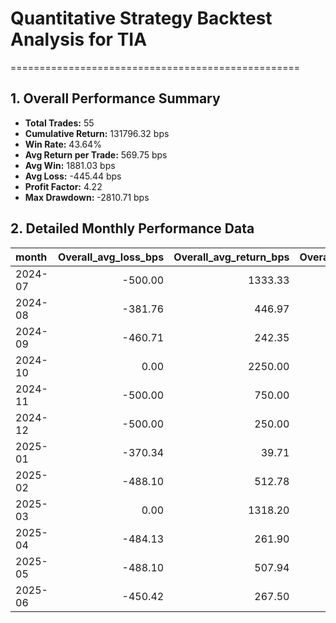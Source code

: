# Quantitative Strategy Backtest Analysis for TIA
==================================================

## 1. Overall Performance Summary

- **Total Trades:** 55
- **Cumulative Return:** 131796.32 bps
- **Win Rate:** 43.64%
- **Avg Return per Trade:** 569.75 bps
- **Avg Win:** 1881.03 bps
- **Avg Loss:** -445.44 bps
- **Profit Factor:** 4.22
- **Max Drawdown:** -2810.71 bps

## 2. Detailed Monthly Performance Data

| month   |   Overall_avg_loss_bps |   Overall_avg_return_bps |   Overall_avg_win_bps |   Overall_cumulative_return_bps |   Overall_max_drawdown_bps |   Overall_median_return_bps |   Overall_std_return_bps |   Overall_total_trades |   Overall_win_rate |   long_avg_loss_bps |   long_avg_return_bps |   long_avg_win_bps |   long_cumulative_return_bps |   long_max_drawdown_bps |   long_median_return_bps |   long_std_return_bps |   long_total_trades |   long_win_rate |   short_avg_loss_bps |   short_avg_return_bps |   short_avg_win_bps |   short_cumulative_return_bps |   short_max_drawdown_bps |   short_median_return_bps |   short_std_return_bps |   short_total_trades |   short_win_rate |
|:--------|-----------------------:|-------------------------:|----------------------:|--------------------------------:|---------------------------:|----------------------------:|-------------------------:|-----------------------:|-------------------:|--------------------:|----------------------:|-------------------:|-----------------------------:|------------------------:|-------------------------:|----------------------:|--------------------:|----------------:|---------------------:|-----------------------:|--------------------:|------------------------------:|-------------------------:|--------------------------:|-----------------------:|---------------------:|-----------------:|
| 2024-07 |                -500.00 |                  1333.33 |               2250.00 |                        10306.25 |                    -975.00 |                     2000.00 |                  1312.33 |                   6.00 |               0.67 |             -500.00 |                750.00 |            2000.00 |                      2996.00 |                 -975.00 |                   750.00 |               1250.00 |                4.00 |            0.50 |                 0.00 |                2500.00 |             2500.00 |                       5625.00 |                     0.00 |                   2500.00 |                   0.00 |                 2.00 |             1.00 |
| 2024-08 |                -381.76 |                   446.97 |               1551.94 |                         3028.58 |                    -880.00 |                      -74.67 |                  1170.16 |                   7.00 |               0.43 |             -287.33 |                475.11 |            2000.00 |                      1314.88 |                 -570.93 |                   -74.67 |               1092.15 |                3.00 |            0.33 |              -476.19 |                 425.86 |             1327.92 |                       1514.55 |                  -476.19 |                   -160.18 |                1224.99 |                 4.00 |             0.50 |
| 2024-09 |                -460.71 |                   242.35 |               2000.00 |                         1374.22 |                   -1404.76 |                     -439.00 |                  1112.22 |                   7.00 |               0.29 |             -500.00 |                750.00 |            2000.00 |                      2996.00 |                 -975.00 |                   750.00 |               1250.00 |                4.00 |            0.50 |              -434.51 |                -434.51 |                0.00 |                      -1247.91 |                  -846.05 |                   -439.00 |                  36.00 |                 3.00 |             0.00 |
| 2024-10 |                   0.00 |                  2250.00 |               2250.00 |                         5000.00 |                       0.00 |                     2250.00 |                   250.00 |                   2.00 |               1.00 |                0.00 |               2000.00 |            2000.00 |                      2000.00 |                    0.00 |                  2000.00 |                  0.00 |                1.00 |            1.00 |                 0.00 |                2500.00 |             2500.00 |                       2500.00 |                     0.00 |                   2500.00 |                   0.00 |                 1.00 |             1.00 |
| 2024-11 |                -500.00 |                   750.00 |               2000.00 |                         1400.00 |                       0.00 |                      750.00 |                  1250.00 |                   2.00 |               0.50 |             -500.00 |                750.00 |            2000.00 |                      1400.00 |                    0.00 |                   750.00 |               1250.00 |                2.00 |            0.50 |               nan    |                 nan    |              nan    |                        nan    |                   nan    |                    nan    |                 nan    |               nan    |           nan    |
| 2024-12 |                -500.00 |                   250.00 |               2500.00 |                          717.19 |                    -975.00 |                     -500.00 |                  1299.04 |                   4.00 |               0.25 |             -500.00 |               -500.00 |               0.00 |                     -1426.25 |                 -975.00 |                  -500.00 |                  0.00 |                3.00 |            0.00 |                 0.00 |                2500.00 |             2500.00 |                       2500.00 |                     0.00 |                   2500.00 |                   0.00 |                 1.00 |             1.00 |
| 2025-01 |                -370.34 |                    39.71 |               2500.00 |                          -42.53 |                   -1614.76 |                     -476.19 |                  1017.43 |                   7.00 |               0.14 |             -403.51 |               -403.51 |               0.00 |                     -1524.02 |                -1077.92 |                  -500.00 |                167.13 |                4.00 |            0.00 |              -303.99 |                 630.67 |             2500.00 |                       1747.87 |                  -131.79 |                   -131.79 |                1329.27 |                 3.00 |             0.33 |
| 2025-02 |                -488.10 |                   512.78 |               1513.66 |                         1905.91 |                    -952.38 |                       25.57 |                  1219.94 |                   4.00 |               0.50 |             -500.00 |                 13.66 |             527.33 |                         0.96 |                    0.00 |                    13.66 |                513.66 |                2.00 |            0.50 |              -476.19 |                1011.90 |             2500.00 |                       1904.76 |                  -476.19 |                   1011.90 |                1488.10 |                 2.00 |             0.50 |
| 2025-03 |                   0.00 |                  1318.20 |               1318.20 |                         6053.11 |                       0.00 |                     1359.62 |                  1183.25 |                   4.00 |               1.00 |                0.00 |                 53.57 |              53.57 |                        53.57 |                    0.00 |                    53.57 |                  0.00 |                1.00 |            1.00 |                 0.00 |                1739.75 |             1739.75 |                       5967.58 |                     0.00 |                   2500.00 |                1075.16 |                 3.00 |             1.00 |
| 2025-04 |                -484.13 |                   261.90 |               2500.00 |                          770.98 |                   -1383.22 |                     -476.19 |                  1292.20 |                   4.00 |               0.25 |             -500.00 |               -500.00 |               0.00 |                      -500.00 |                    0.00 |                  -500.00 |                  0.00 |                1.00 |            0.00 |              -476.19 |                 515.87 |             2500.00 |                       1337.87 |                  -929.71 |                   -476.19 |                1402.99 |                 3.00 |             0.33 |
| 2025-05 |                -488.10 |                   507.94 |               2500.00 |                         1309.52 |                    -476.19 |                     -476.19 |                  1408.64 |                   3.00 |               0.33 |             -500.00 |               -500.00 |               0.00 |                      -500.00 |                    0.00 |                  -500.00 |                  0.00 |                1.00 |            0.00 |              -476.19 |                1011.90 |             2500.00 |                       1904.76 |                     0.00 |                   1011.90 |                1488.10 |                 2.00 |             0.50 |
| 2025-06 |                -450.42 |                   267.50 |               1344.39 |                         1090.97 |                   -1291.61 |                     -388.34 |                  1143.94 |                   5.00 |               0.40 |             -481.45 |               -481.45 |               0.00 |                      -939.76 |                 -500.00 |                  -481.45 |                 18.55 |                2.00 |            0.00 |              -388.34 |                 766.81 |             1344.39 |                       2241.38 |                  -388.34 |                    188.77 |                1247.99 |                 3.00 |             0.67 |